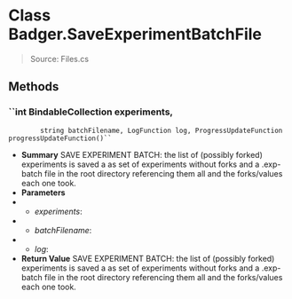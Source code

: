 # Class Badger.SaveExperimentBatchFile
> Source: Files.cs
## Methods
### ``int BindableCollection<ExperimentViewModel> experiments,
            string batchFilename, LogFunction log, ProgressUpdateFunction progressUpdateFunction()``
* **Summary**
  SAVE EXPERIMENT BATCH: the list of (possibly forked) experiments is saved a as set of experiments without forks and a .exp-batch file in the root directory referencing them all and the forks/values each one took.
* **Parameters**
* * _experiments_: 
* * _batchFilename_: 
* * _log_: 
* **Return Value**
  SAVE EXPERIMENT BATCH: the list of (possibly forked) experiments is saved a as set of experiments without forks and a .exp-batch file in the root directory referencing them all and the forks/values each one took.
